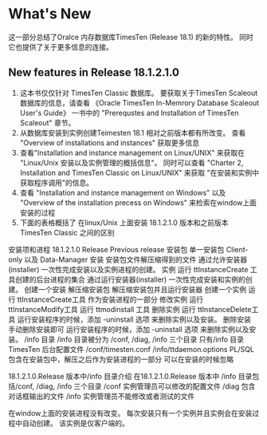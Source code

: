 # What's New 
这一部分总结了Oralce 内存数据库TimesTen (Release 18.1) 的新的特性。 同时它也提供了关于更多信息的连接。 

## New features in Release 18.1.2.1.0
1. 这本书仅仅针对 TimesTen Classic 数据库。 要获取关于TimesTen Scaleout 数据库的信息，请查看 
《Oracle TimesTen In-Memrory Database Scaleout User's Guide》 一书中的 
"Prerequstes and Installation of TimesTen Scaleout" 章节。 
2. 从数据库安装到实例创建Teimesten 18.1 相对之前版本都有所改变。 
查看 "Overview of installations and instances" 获取更多信息
3. 查看"Installation and instance management on Linux/UNIX" 来获取在 
"Linux/Unix 安装以及实例管理的概括信息"。 同时可以查看 "Charter 2, Installation and TimesTen Classic on Linux/UNIX" 
来获取 "在安装和实例中获取程序调用"的信息。 
4. 查看 "Installation and instance management on Windows" 以及 "Overview of the installation precess on Windows" 
来检索在window上面安装的过程
5. 下面的表格概括了 在linux/Unix 上面安装 18.1.2.1.0 版本和之前版本 TimesTen Classic 之间的区别

安装项和进程			18.1.2.1.0 Release 		    						Previous release
安装包				 单一安装包											Client-only 以及 Data-Manager 
安装  				 安装包文件解压缩得到的文件							通过允许安装器(installer) 一次性完成安装以及实例进程的创建。 
实例					运行 ttInstanceCreate 工具创建的后台进程的集合      	通过运行安装器(installer) 一次性完成安装和实例的创建。 
创建一个安装			 解压缩安装包											解压缩安装包并且运行安装器
创建一个实例			 运行 ttInstanceCreate工具 							作为安装进程的一部分 
修改实例				 运行 ttInstanceModify工具							运行 ttmodinstall 工具
删除实例				 运行 ttInstanceDelete工具   						运行安装程序的时候，添加 -uninstall 选项 来删除实例以及安装。 
删除安装			     手动删除安装即可										运行安装程序的时候，添加 -uninstall 选项 来删除实例以及安装。 
/info 目录			 /info 目录被分为 /conf, /diag, /info 三个目录 		只有/info 目录	 					
TimesTen 后台配置文件 /conf/timesten.conf                                /info/ttdaemon.options 
PL/SQL 				 包含在安装包中，解压之后作为安装进程的一部分			可以在安装的时候忽略
											

18.1.2.1.0.Release 版本中/info 目录介绍
在18.1.2.1.0.Release 版本中 /info 目录包括/conf, /diag, /info 三个目录
/conf 实例管理员可以修改的配置文件
/diag 包含对话框输出的文件
/info 实例管理员不能修改或者测试的文件



在window上面的安装进程没有改变。 每次安装只有一个实例并且实例会在安装过程中自动创建。 该实例是仅客户端的。 